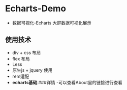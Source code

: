 # Echarts-Demo
- 数据可视化-Echarts 大屏数据可视化展示
## 使用技术
- div + css 布局
- flex 布局
- Less
- 原生js + jquery 使用
- rem适配
- **echarts基础**
###详情
-可以查看About里的链接进行查看
